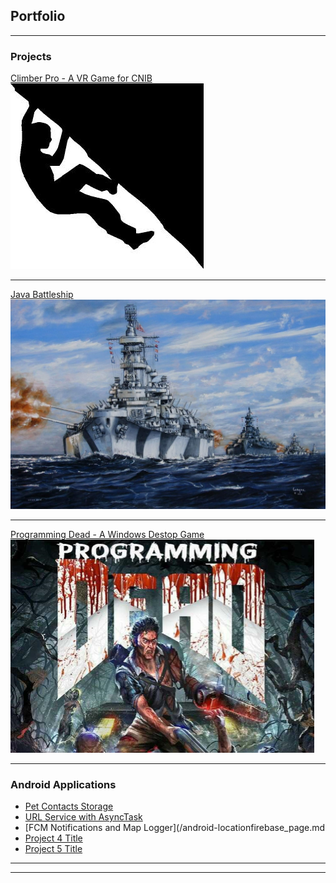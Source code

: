 ## Portfolio

---

### Projects 

[Climber Pro - A VR Game for CNIB](/climber-pro_page.md)
<img src="images/climberpro-logo.jpg?raw=true"/>

---
[Java Battleship](https://ryanhuber65.github.io/battleship-java/)
<img src="images/battleship-logo.jpg?raw=true"/>

---
[Programming Dead - A Windows Destop Game](/progdead_page.md)
<img src="images/progdead-logo.PNG?raw=true"/>

---

### Android Applications

- [Pet Contacts Storage](/petcontacts_page.md)
- [URL Service with AsyncTask](/android-urlservice.md)
- [FCM Notifications and Map Logger](/android-locationfirebase_page.md
- [Project 4 Title](http://example.com/)
- [Project 5 Title](http://example.com/)

---




---

